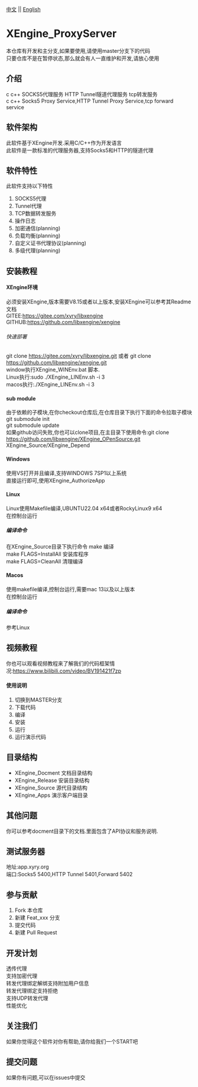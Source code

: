 [中文](README.md) ||  [English](README.en.md)  
# XEngine_ProxyServer
本仓库有开发和主分支,如果要使用,请使用master分支下的代码  
只要仓库不是在暂停状态,那么就会有人一直维护和开发,请放心使用  

## 介绍
c c++ SOCKS5代理服务 HTTP Tunnel隧道代理服务 tcp转发服务  
c c++ Socks5 Proxy Service,HTTP Tunnel Proxy Service,tcp forward service  

## 软件架构
此软件基于XEngine开发.采用C/C++作为开发语言  
此软件是一款标准的代理服务器,支持Socks5和HTTP的隧道代理  
## 软件特性
此软件支持以下特性  
1. SOCKS5代理
2. Tunnel代理
3. TCP数据转发服务
4. 操作日志
5. 加密通信(planning)
6. 负载均衡(planning)
7. 自定义证书代理协议(planning)
8. 多级代理(planning)

## 安装教程

#### XEngine环境
必须安装XEngine,版本需要V8.15或者以上版本,安装XEngine可以参考其Readme文档  
GITEE:https://gitee.com/xyry/libxengine  
GITHUB:https://github.com/libxengine/xengine

###### 快速部署
git clone https://gitee.com/xyry/libxengine.git 或者 git clone https://github.com/libxengine/xengine.git  
window执行XEngine_WINEnv.bat 脚本.  
Linux执行:sudo ./XEngine_LINEnv.sh -i 3  
macos执行:./XEngine_LINEnv.sh -i 3  

#### sub module
由于依赖的子模块,在你checkout仓库后,在仓库目录下执行下面的命令拉取子模块  
git submodule init  
git submodule update  
如果github访问失败,你也可以clone项目,在主目录下使用命令:git clone https://github.com/libxengine/XEngine_OPenSource.git XEngine_Source/XEngine_Depend

#### Windows
使用VS打开并且编译,支持WINDOWS 7SP1以上系统  
直接运行即可,使用XEngine_AuthorizeApp

#### Linux
Linux使用Makefile编译,UBUNTU22.04 x64或者RockyLinux9 x64  
在控制台运行

##### 编译命令
在XEngine_Source目录下执行命令
make 编译  
make FLAGS=InstallAll 安装库程序  
make FLAGS=CleanAll 清理编译  

#### Macos
使用makefile编译,控制台运行,需要mac 13以及以上版本  
在控制台运行

##### 编译命令
参考Linux

## 视频教程
你也可以观看视频教程来了解我们的代码框架情况:https://www.bilibili.com/video/BV191421f7zp

#### 使用说明

1.  切换到MASTER分支
2.  下载代码
3.  编译
4.  安装
5.  运行
6.  运行演示代码

## 目录结构
- XEngine_Docment  文档目录结构  
- XEngine_Release  安装目录结构  
- XEngine_Source   源代目录结构  
- XEngine_Apps     演示客户端目录  

## 其他问题  
你可以参考docment目录下的文档.里面包含了API协议和服务说明.

## 测试服务器
地址:app.xyry.org  
端口:Socks5 5400,HTTP Tunnel 5401,Forward 5402

## 参与贡献

1.  Fork 本仓库
2.  新建 Feat_xxx 分支
3.  提交代码
4.  新建 Pull Request  

## 开发计划
透传代理  
支持加密代理  
转发代理绑定解绑支持附加用户信息  
转发代理绑定支持拒绝  
支持UDP转发代理  
性能优化  

## 关注我们
如果你觉得这个软件对你有帮助,请你给我们一个START吧

## 提交问题

如果你有问题,可以在issues中提交